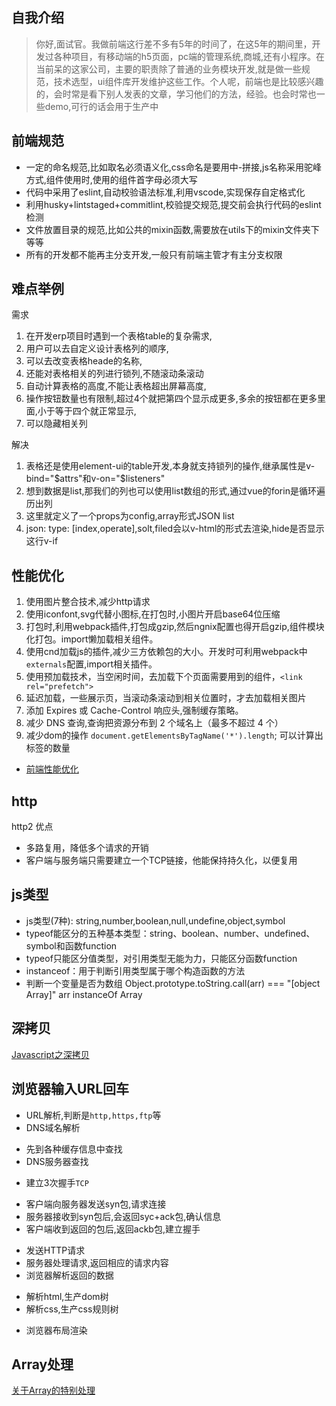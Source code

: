 <!--
 * @Author: yangjj
 * @Date: 2019-08-13 09:01:16
 * @LastEditors: yangjj
 * @LastEditTime: 2019-08-20 15:58:13
 * @Description: file content
 -->
## 自我介绍
> 你好,面试官。我做前端这行差不多有5年的时间了，在这5年的期间里，开发过各种项目，有移动端的h5页面，pc端的管理系统,商城,还有小程序。在当前呆的这家公司，主要的职责除了普通的业务模块开发,就是做一些规范，技术选型，ui组件库开发维护这些工作。个人呢，前端也是比较感兴趣的，会时常是看下别人发表的文章，学习他们的方法，经验。也会时常也一些demo,可行的话会用于生产中

## 前端规范
* 一定的命名规范,比如取名必须语义化,css命名是要用中-拼接,js名称采用驼峰方式,组件使用时,使用的组件首字母必须大写
* 代码中采用了eslint,自动校验语法标准,利用vscode,实现保存自定格式化
* 利用husky+lintstaged+commitlint,校验提交规范,提交前会执行代码的eslint检测
* 文件放置目录的规范,比如公共的mixin函数,需要放在utils下的mixin文件夹下等等
* 所有的开发都不能再主分支开发,一般只有前端主管才有主分支权限


## 难点举例
需求
1. 在开发erp项目时遇到一个表格table的复杂需求,
2. 用户可以去自定义设计表格列的顺序,
3. 可以去改变表格heade的名称,
4. 还能对表格相关的列进行锁列,不随滚动条滚动
5. 自动计算表格的高度,不能让表格超出屏幕高度,
6. 操作按钮数量也有限制,超过4个就把第四个显示成更多,多余的按钮都在更多里面,小于等于四个就正常显示,
7. 可以隐藏相关列

解决
1. 表格还是使用element-ui的table开发,本身就支持锁列的操作,继承属性是v-bind="$attrs"和v-on="$listeners"
2. 想到数据是list,那我们的列也可以使用list数组的形式,通过vue的forin是循环遍历出列
3. 这里就定义了一个props为config,array形式JSON list
4. json: type: [index,operate],solt,filed会以v-html的形式去渲染,hide是否显示这行v-if


## 性能优化
1. 使用图片整合技术,减少http请求
2. 使用iconfont,svg代替小图标,在打包时,小图片开启base64位压缩
3. 打包时,利用webpack插件,打包成gzip,然后ngnix配置也得开启gzip,组件模块化打包。import懒加载相关组件。
4. 使用cnd加载js的插件,减少三方依赖包的大小。开发时可利用webpack中`externals`配置,import相关插件。
5. 使用预加载技术，当空闲时间，去加载下个页面需要用到的组件，`<link rel="prefetch">`
6. 延迟加载，一些展示页，当滚动条滚动到相关位置时，才去加载相关图片
7. 添加 Expires 或 Cache-Control 响应头,强制缓存策略。
8. 减少 DNS 查询,查询把资源分布到 2 个域名上（最多不超过 4 个）
9. 减少dom的操作 `document.getElementsByTagName('*').length`; 可以计算出标签的数量
* [前端性能优化](https://csspod.com/frontend-performance-best-practices/)




 ## http
 http2 优点
 * 多路复用，降低多个请求的开销
 * 客户端与服务端只需要建立一个TCP链接，他能保持持久化，以便复用



## js类型

* js类型(7种): string,number,boolean,null,undefine,object,symbol
* typeof能区分的五种基本类型：string、boolean、number、undefined、symbol和函数function
* typeof只能区分值类型，对引用类型无能为力，只能区分函数function
* instanceof：用于判断引用类型属于哪个构造函数的方法
* 判断一个变量是否为数组 Object.prototype.toString.call(arr) === "[object Array]" arr instanceOf Array

## 深拷贝
[Javascript之深拷贝](https://zhuanlan.zhihu.com/p/23251162)


## 浏览器输入URL回车
* URL解析,判断是`http,https,ftp`等
* DNS域名解析
 - 先到各种缓存信息中查找
 - DNS服务器查找
* 建立3次握手`TCP`
 - 客户端向服务器发送syn包,请求连接
 - 服务器接收到syn包后,会返回syc+ack包,确认信息
 - 客户端收到返回的包后,返回ackb包,建立握手
* 发送HTTP请求
* 服务器处理请求,返回相应的请求内容
* 浏览器解析返回的数据
 - 解析html,生产dom树
 - 解析css,生产css规则树
* 浏览器布局渲染

## Array处理
[关于Array的特别处理](https://juejin.im/post/5d579cd36fb9a06aea6190db)
